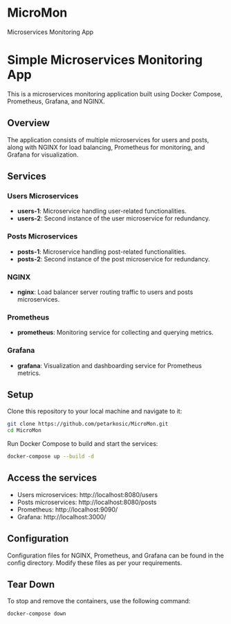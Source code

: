 # MicroMon

Microservices Monitoring App

# Simple Microservices Monitoring App

This is a microservices monitoring application built using Docker Compose, Prometheus, Grafana, and NGINX.

## Overview

The application consists of multiple microservices for users and posts, along with NGINX for load balancing, Prometheus for monitoring, and Grafana for visualization.

## Services

### Users Microservices

- **users-1**: Microservice handling user-related functionalities.
- **users-2**: Second instance of the user microservice for redundancy.

### Posts Microservices

- **posts-1**: Microservice handling post-related functionalities.
- **posts-2**: Second instance of the post microservice for redundancy.

### NGINX

- **nginx**: Load balancer server routing traffic to users and posts microservices.

### Prometheus

- **prometheus**: Monitoring service for collecting and querying metrics.

### Grafana

- **grafana**: Visualization and dashboarding service for Prometheus metrics.

## Setup

Clone this repository to your local machine and navigate to it:

```bash
git clone https://github.com/petarkosic/MicroMon.git
cd MicroMon
```

Run Docker Compose to build and start the services:

```bash
docker-compose up --build -d
```

## Access the services

- Users microservices: http://localhost:8080/users
- Posts microservices: http://localhost:8080/posts
- Prometheus: http://localhost:9090/
- Grafana: http://localhost:3000/

## Configuration

Configuration files for NGINX, Prometheus, and Grafana can be found in the config directory.
Modify these files as per your requirements.

## Tear Down

To stop and remove the containers, use the following command:

```bash
docker-compose down
```
